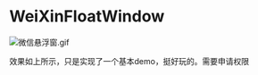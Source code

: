 # WeiXinFloatWindow

![微信悬浮窗.gif](https://upload-images.jianshu.io/upload_images/3054656-c00c9d318a10c763.gif?imageMogr2/auto-orient/strip)

效果如上所示，只是实现了一个基本demo，挺好玩的。需要申请权限
